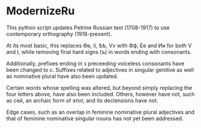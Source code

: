 # ModernizeRu
This python script updates Petrine Russian text (1708-1917) to use contemporary orthography (1918-present).

At its most basic, this replaces Ѳѳ, Іі, Ѣѣ, Ѵѵ with Фф, Ее and Ии for both Ѵ and І, while removing final hard signs (ъ) in words ending with consonants.

Additionally, prefixes ending in з preceeding voiceless consonants have been changed to с.
Suffixes related to adjectives in singular genitive as well as nominative plural have also been updated.

Certain words whose spelling was altered, but beyond simply replacing the four letters above, have also been included.
Others, however have not, such as сей, an archaic form of этот, and its declensions have not.

Edge cases, such as an overlap in feminine nominative plural adjectives and that of feminine nominative singular nouns has not yet been addressed.
